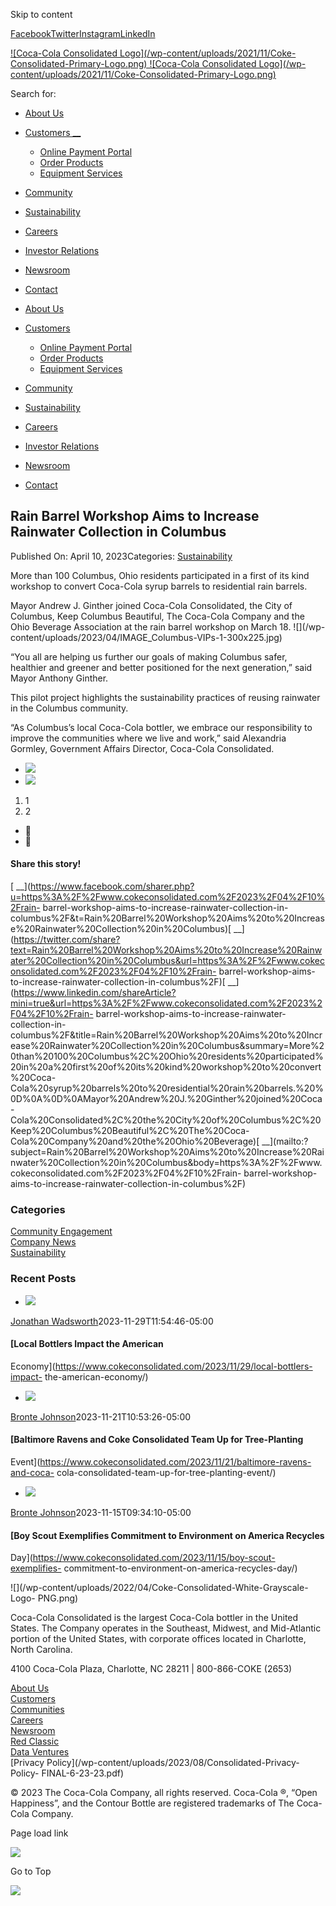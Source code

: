 Skip to content

[Facebook](https://www.facebook.com/CocaColaConsolidated/)[Twitter](https://twitter.com/CokeCCBCC)[Instagram](https://www.instagram.com/cocacolaconsolidated/)[LinkedIn](https://www.linkedin.com/company/cocacolaconsolidated)

[ ![Coca-Cola Consolidated Logo](/wp-content/uploads/2021/11/Coke-
Consolidated-Primary-Logo.png) ![Coca-Cola Consolidated Logo](/wp-
content/uploads/2021/11/Coke-Consolidated-Primary-Logo.png)
](https://www.cokeconsolidated.com/)

Search for:

  * [About Us](https://www.cokeconsolidated.com/about-us/)
  * [Customers __](https://www.cokeconsolidated.com/customers/)
    * [Online Payment Portal](https://www.cokeconsolidated.com/online-payment-portal/)
    * [ Order Products](https://www.cokeconsolidated.com/order-products/)
    * [Equipment Services](https://www.cokeconsolidated.com/equipment-services/)
  * [Community](https://www.cokeconsolidated.com/community/)
  * [Sustainability](https://www.cokeconsolidated.com/sustainability/)
  * [Careers](http://work4coke.com)
  * [Investor Relations](https://www.cokeconsolidated.com/investor-relations/)
  * [Newsroom](https://www.cokeconsolidated.com/newsroom/)
  * [Contact](https://www.cokeconsolidated.com/contact/)

  * [About Us](https://www.cokeconsolidated.com/about-us/)
  * [Customers ](https://www.cokeconsolidated.com/customers/)
    * [Online Payment Portal](https://www.cokeconsolidated.com/online-payment-portal/)
    * [Order Products](https://www.cokeconsolidated.com/order-products/)
    * [Equipment Services](https://www.cokeconsolidated.com/equipment-services/)
  * [Community](https://www.cokeconsolidated.com/community/)
  * [Sustainability](https://www.cokeconsolidated.com/sustainability/)
  * [Careers](http://work4coke.com)
  * [Investor Relations](https://www.cokeconsolidated.com/investor-relations/)
  * [Newsroom](https://www.cokeconsolidated.com/newsroom/)
  * [Contact](https://www.cokeconsolidated.com/contact/)

## Rain Barrel Workshop Aims to Increase Rainwater Collection in Columbus

Published On: April 10, 2023Categories:
[Sustainability](https://www.cokeconsolidated.com/category/sustainability/)

More than 100 Columbus, Ohio residents participated in a first of its kind
workshop to convert Coca-Cola syrup barrels to residential rain barrels.

Mayor Andrew J. Ginther joined Coca-Cola Consolidated, the City of Columbus,
Keep Columbus Beautiful, The Coca-Cola Company and the Ohio Beverage
Association at the rain barrel workshop on March 18. ![](/wp-
content/uploads/2023/04/IMAGE_Columbus-VIPs-1-300x225.jpg)

“You all are helping us further our goals of making Columbus safer, healthier
and greener and better positioned for the next generation,” said Mayor Anthony
Ginther.

This pilot project highlights the sustainability practices of reusing
rainwater in the Columbus community.

“As Columbus’s local Coca-Cola bottler, we embrace our responsibility to
improve the communities where we live and work,” said Alexandria Gormley,
Government Affairs Director, Coca-Cola Consolidated.

  * ![](/wp-content/uploads/2023/04/IMAGE_Columbus-Rain-Barrels_6-300x225.jpeg)
  * ![](/wp-content/uploads/2023/04/IMAGE_Columbus-Rain-Barrels_1-300x225.jpeg)

  1. 1
  2. 2

  * 
  * 

#### Share this story!

[
__](https://www.facebook.com/sharer.php?u=https%3A%2F%2Fwww.cokeconsolidated.com%2F2023%2F04%2F10%2Frain-
barrel-workshop-aims-to-increase-rainwater-collection-in-
columbus%2F&t=Rain%20Barrel%20Workshop%20Aims%20to%20Increase%20Rainwater%20Collection%20in%20Columbus)[
__](https://twitter.com/share?text=Rain%20Barrel%20Workshop%20Aims%20to%20Increase%20Rainwater%20Collection%20in%20Columbus&url=https%3A%2F%2Fwww.cokeconsolidated.com%2F2023%2F04%2F10%2Frain-
barrel-workshop-aims-to-increase-rainwater-collection-in-columbus%2F)[
__](https://www.linkedin.com/shareArticle?mini=true&url=https%3A%2F%2Fwww.cokeconsolidated.com%2F2023%2F04%2F10%2Frain-
barrel-workshop-aims-to-increase-rainwater-collection-in-
columbus%2F&title=Rain%20Barrel%20Workshop%20Aims%20to%20Increase%20Rainwater%20Collection%20in%20Columbus&summary=More%20than%20100%20Columbus%2C%20Ohio%20residents%20participated%20in%20a%20first%20of%20its%20kind%20workshop%20to%20convert%20Coca-
Cola%20syrup%20barrels%20to%20residential%20rain%20barrels.%20%0D%0A%0D%0AMayor%20Andrew%20J.%20Ginther%20joined%20Coca-
Cola%20Consolidated%2C%20the%20City%20of%20Columbus%2C%20Keep%20Columbus%20Beautiful%2C%20The%20Coca-
Cola%20Company%20and%20the%20Ohio%20Beverage)[
__](mailto:?subject=Rain%20Barrel%20Workshop%20Aims%20to%20Increase%20Rainwater%20Collection%20in%20Columbus&body=https%3A%2F%2Fwww.cokeconsolidated.com%2F2023%2F04%2F10%2Frain-
barrel-workshop-aims-to-increase-rainwater-collection-in-columbus%2F)

###  **Categories**

[Community Engagement](/category/community-engagement/)  
[Company News](/category/company-news/)  
[Sustainability](/category/sustainability/)

### **Recent Posts**

  * [![](/wp-content/uploads/2023/10/20230919_POLITICO-FF_0331-700x441.jpg)](https://www.cokeconsolidated.com/2023/11/29/local-bottlers-impact-the-american-economy/)

[Jonathan Wadsworth](https://www.cokeconsolidated.com/author/jonathan/ "Posts
by Jonathan Wadsworth")2023-11-29T11:54:46-05:00

#### [Local Bottlers Impact the American
Economy](https://www.cokeconsolidated.com/2023/11/29/local-bottlers-impact-
the-american-economy/)

  * [![](/wp-content/uploads/2023/11/DSC_0871-700x441.jpeg)](https://www.cokeconsolidated.com/2023/11/21/baltimore-ravens-and-coca-cola-consolidated-team-up-for-tree-planting-event/)

[Bronte Johnson](https://www.cokeconsolidated.com/author/bronte/ "Posts by
Bronte Johnson")2023-11-21T10:53:26-05:00

#### [Baltimore Ravens and Coke Consolidated Team Up for Tree-Planting
Event](https://www.cokeconsolidated.com/2023/11/21/baltimore-ravens-and-coca-
cola-consolidated-team-up-for-tree-planting-event/)

  * [![](/wp-content/uploads/2023/11/2Jimmy_Scout_Recycle_-700x441.jpg)](https://www.cokeconsolidated.com/2023/11/15/boy-scout-exemplifies-commitment-to-environment-on-america-recycles-day/)

[Bronte Johnson](https://www.cokeconsolidated.com/author/bronte/ "Posts by
Bronte Johnson")2023-11-15T09:34:10-05:00

#### [Boy Scout Exemplifies Commitment to Environment on America Recycles
Day](https://www.cokeconsolidated.com/2023/11/15/boy-scout-exemplifies-
commitment-to-environment-on-america-recycles-day/)

![](/wp-content/uploads/2022/04/Coke-Consolidated-White-Grayscale-Logo-
PNG.png)

Coca-Cola Consolidated is the largest Coca-Cola bottler in the United States.
The Company operates in the Southeast, Midwest, and Mid-Atlantic portion of
the United States, with corporate offices located in Charlotte, North
Carolina.

4100 Coca-Cola Plaza, Charlotte, NC 28211 | 800-866-COKE (2653)

[](https://www.facebook.com/CocaColaConsolidated/)[](https://twitter.com/CokeCCBCC)[](https://www.instagram.com/cocacolaconsolidated/)[](https://www.linkedin.com/company/cocacolaconsolidated)

[About Us](/about-us/)  
[Customers](/customers/)  
[Communities](/community/)  
[Careers](https://www.work4coke.com)  
[Newsroom](/newsroom/)  
[Red Classic](https://www.redclassic.com/)  
[Data Ventures](https://www.dataventures.com/)  
[Privacy Policy](/wp-content/uploads/2023/08/Consolidated-Privacy-Policy-
FINAL-6-23-23.pdf)

© 2023 The Coca-Cola Company, all rights reserved. Coca-Cola ®, “Open
Happiness”, and the Contour Bottle are registered trademarks of The Coca-Cola
Company.

Page load link

![](https://px.ads.linkedin.com/collect/?pid=4836482&fmt=gif)

Go to Top

![](https://www.facebook.com/tr?id=639886518035729&ev=PageView&noscript=1)

